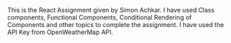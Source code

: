 This is the React Assignment given by Simon Achkar.
I have used Class components, Functional Components, Conditional Rendering of Components and other topics to complete the assignment.
I have used the API Key from OpenWeatherMap API.

